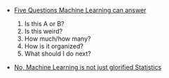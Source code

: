 - [Five Questions Machine Learning can answer](https://brohrer.github.io/five_questions_data_science_answers.html)
	1. Is this A or B?
	2. Is this weird?
	3. How much/how many?
	4. How is it organized?
	5. What should I do next?

- [No, Machine Learning is not just glorified Statistics](https://towardsdatascience.com/no-machine-learning-is-not-just-glorified-statistics-26d3952234e3?source=emailShare-17a8687279ce-1547271903&_branch_match_id=613367988687238058)
